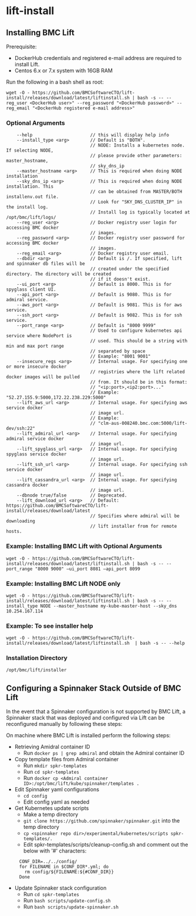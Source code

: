 # lift-install

## Installing BMC Lift
Prerequisite:
- DockerHub credentials and registered e-mail address are required to install Lift.
- Centos 6.x or 7.x system with 16GB RAM

Run the following in a bash shell as root:

`wget -O - https://github.com/BMCSoftwareCTO/lift-install/releases/download/latest/liftinstall.sh | bash -s -- --reg_user <DockerHub user>" --reg_password "<DockerHub password>" --reg_email "<DockerHub registered e-mail address>"`

### Optional Arguments

```
    --help                      // this will display help info 
    --install_type <arg>        // Default is "BOTH". 
                                // NODE: Installs a kubernetes node. If selecting NODE, 
                                // please provide other parameters: master_hostname, 
                                // sky_dns_ip
    --master_hostname <arg>     // This is required when doing NODE installation
    --sky_dns_ip <arg>          // This is required when doing NODE installation. This 
                                // can be obtained from MASTER/BOTH installenv.out file.
                                // Look for "SKY_DNS_CLUSTER_IP" in the install log.
                                // Install log is typically located at /opt/bmc/lift/logs/
    --reg_user <arg>            // Docker registry user login for accessing BMC docker 
                                // images.
    --reg_password <arg>        // Docker registry user password for accessing BMC docker 
                                // images.
    --reg_email <arg>           // Docker registry user email.
    --dbdir <arg>               // Default is /. If specified, lift and spinnaker db files will be
                                // created under the specified directory. The directory will be created
                                // if it doesn't exist.    
    --ui_port <arg>             // Default is 8000. This is for spyglass client UI.
    --api_port <arg>            // Default is 9080. This is for admiral service.
    --aws_port <arg>            // Default is 9081. This is for aws service.
    --ssh_port <arg>            // Default is 9082. This is for ssh service.
    --port_range <arg>          // Default is "8000 9999"
                                // Used to configure kubernetes api service where NodePort is 
                                // used. This should be a string with min and max port range 
                                // separated by space
                                // Example: "8001 9001"
    --insecure_regs <arg>       // Internal usage. For specifying one or more insecure docker
                                // registries where the lift related docker images will be pulled
                                // from. It should be in this format:
                                // "<ip:port>,<ip2:port>..."
                                // Example: "52.27.155.9:5000,172.22.238.229:5000"
    --lift_aws_url <arg>        // Internal usage. For specifying aws service docker
                                // image url.
                                // Example: 
                                // "clm-aus-008240.bmc.com:5000/lift-dev/ssh:22"
    --lift_admiral_url <arg>    // Internal usage. For specifying admiral service docker
                                // image url.
    --lift_spyglass_url <arg>   // Internal usage. For specifying spyglass service docker
                                // image url.
    --lift_ssh_url <arg>        // Internal usage. For specifying ssh service docker
                                // image url.
    --lift_cassandra_url <arg>  // Internal usage. For specifying cassandra docker
                                // image url.
    --dbnode true/false         // Deprecated.
    --lift_download_url <arg>   // Default: https://github.com/BMCSoftwareCTO/lift-install/releases/download/latest
                                // Specifies where admiral will be downloading
                                // lift installer from for remote hosts.
```
### Example: Installing BMC Lift with Optional Arguments
```wget -O - https://github.com/BMCSoftwareCTO/lift-install/releases/download/latest/liftinstall.sh | bash -s -- --port_range "8000 9000" –ui_port 8081 –api_port 8099```

### Example: Installing BMC Lift NODE only
```wget -O - https://github.com/BMCSoftwareCTO/lift-install/releases/download/latest/liftinstall.sh | bash -s -- --install_type NODE --master_hostname my-kube-master-host --sky_dns 10.254.167.114```

### Example: To see installer help
```wget -O - https://github.com/BMCSoftwareCTO/lift-install/releases/download/latest/liftinstall.sh  | bash -s -- --help```

### Installation Directory

`/opt/bmc/lift/installer`

## Configuring a Spinnaker Stack Outside of BMC Lift

In the event that a Spinnaker configuration is not supported by BMC Lift, a Spinnaker stack that was deployed and configured via Lift can be reconfigured manually by following these steps:

On machine where BMC Lift is installed perform the following steps:

* Retrieving Amidral container ID
  * Run `docker ps | grep admiral` and obtain the Admiral container ID
* Copy template files from Admiral container
  * Run `mkdir spkr-templates`
  * Run `cd spkr-templates`
  * Run `docker cp <Admiral container ID>:/opt/bmc/lift/kube/spinnaker/templates .`
* Edit Spinnaker yaml configurations
  * `cd config`
  * Edit config yaml as needed
* Get Kubernetes update scripts
  * Make a temp directory
  * `git clone https://github.com/spinnaker/spinnaker.git` into the temp directory
  * `cp <spinnaker repo dir>/experimental/kubernetes/scripts spkr-templates/.`
  * Edit spkr-templates/scripts/cleanup-config.sh and comment out the below with '#' characters:
  
```
     CONF_DIR=../../config/
     for FILENAME in $CONF_DIR*.yml; do
       rm config/${FILENAME:${#CONF_DIR}}
     Done
```
* Update Spinnaker stack configuration
  * Run `cd spkr-templates`
  * Run `bash scripts/update-config.sh`
  * Run `bash scripts/update-spinnaker.sh`
